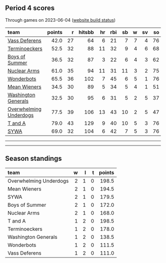 

## Period 4 scores

Through games on 2023-06-04 ([website build status](https://github.com/brian-bot/pl-site/actions))


|team                   | points|  r| hitsbb| hr| rbi| sb|  w| sv| so|   era|  whip|
|:----------------------|------:|--:|------:|--:|---:|--:|--:|--:|--:|-----:|-----:|
|[Vass Deferens](./vassdeferens)|   42.0| 27|     64|  6|  21|  7|  7|  4| 76| 4.700| 1.300|
|[Terminoeckers](./terminoeckers)|   52.5| 32|     88| 11|  32|  9|  4|  6| 68| 4.650| 1.333|
|[Boys of Summer](./boysofsummer)|   36.5| 32|     87|  3|  22|  6|  4|  3| 62| 4.197| 1.275|
|[Nuclear Arms](./nucleararms)|   61.0| 35|     94| 11|  31| 11|  3|  2| 75| 3.201| 1.129|
|[Wonderbots](./wonderbots)|   65.5| 36|    102|  7|  45|  6|  5|  1| 76| 3.984| 1.168|
|[Mean Wieners](./meanwieners)|   34.5| 30|     89|  5|  34|  5|  4|  1| 51| 4.399| 1.213|
|[Washington Generals](./washingtongenerals)|   32.5| 30|     95|  6|  31|  5|  2|  5| 37| 4.471| 1.357|
|[Overwhelming Underdogs](./overwhelmingunderdogs)|   77.5| 39|    106| 13|  43| 10|  2|  5| 47| 2.146| 1.053|
|[T and A](./tanda)     |   79.0| 43|    129|  9|  40| 10|  5|  3| 76| 2.314| 1.186|
|[SYWA](./sywa)         |   69.0| 32|    104|  6|  42|  7|  5|  3| 76| 2.752| 1.121|

* * *
* * *

## Season standings


|team                   |  w|  l|  t| points|
|:----------------------|--:|--:|--:|------:|
|Overwhelming Underdogs |  2|  1|  0|  198.5|
|Mean Wieners           |  2|  1|  0|  194.5|
|SYWA                   |  2|  1|  0|  179.5|
|Boys of Summer         |  2|  1|  0|  172.0|
|Nuclear Arms           |  2|  1|  0|  168.0|
|T and A                |  1|  2|  0|  198.5|
|Terminoeckers          |  1|  2|  0|  178.0|
|Washington Generals    |  1|  2|  0|  138.5|
|Wonderbots             |  1|  2|  0|  111.5|
|Vass Deferens          |  1|  2|  0|  111.0|


